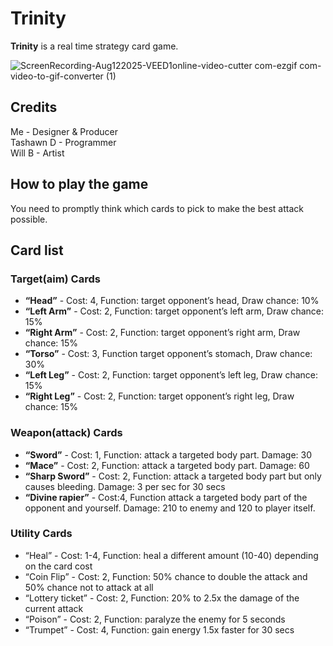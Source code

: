 # Trinity
**Trinity** is a real time strategy card game.

![ScreenRecording-Aug122025-VEED1online-video-cutter com-ezgif com-video-to-gif-converter (1)](https://github.com/user-attachments/assets/af478600-6520-407b-bf85-4669332a411b)


## Credits

Me - Designer & Producer  
Tashawn D - Programmer  
Will B - Artist

## How to play the game

You need to promptly think which cards to pick to make the best attack possible.


## Card list

### Target(aim) Cards

- **“Head”** - Cost: 4, Function: target opponent’s head, Draw chance: 10% 
- **“Left Arm”** - Cost: 2, Function: target opponent’s left arm, Draw chance: 15%
- **“Right Arm”** - Cost: 2, Function: target opponent’s right arm, Draw chance: 15%
- **“Torso”**  - Cost: 3, Function target opponent’s stomach, Draw chance: 30%
- **“Left Leg”** - Cost: 2, Function: target opponent’s left leg, Draw chance: 15%
- **“Right Leg”** - Cost: 2, Function: target opponent’s right leg, Draw chance: 15%

### Weapon(attack) Cards

- **“Sword”** - Cost: 1, Function: attack a targeted body part. Damage: 30
- **“Mace”** - Cost: 2, Function: attack a targeted body part. Damage: 60
- **“Sharp Sword”** - Cost: 2, Function: attack a targeted body part but only causes bleeding. Damage: 3 per sec for 30 secs
- **“Divine rapier”** - Cost:4, Function attack a targeted body part of the opponent and yourself. Damage: 210 to enemy and 120 to player itself.

### Utility Cards

- “Heal” - Cost: 1-4, Function: heal a different amount (10-40) depending on the card cost
- “Coin Flip” - Cost: 2, Function: 50% chance to double the attack and 50% chance not to attack at all
- “Lottery ticket” - Cost: 2, Function: 20% to 2.5x the damage of the current attack
- “Poison” - Cost: 2, Function: paralyze the enemy for 5 seconds
- “Trumpet” - Cost: 4, Function: gain energy 1.5x faster for 30 secs

